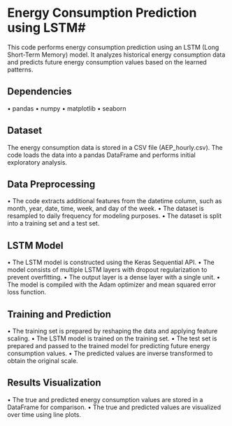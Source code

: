 # Energy Consumption Prediction using LSTM#
This code performs energy consumption prediction using an LSTM (Long Short-Term Memory) model. It analyzes historical energy consumption data and predicts future energy consumption values based on the learned patterns.
## Dependencies
•	pandas
•	numpy
•	matplotlib
•	seaborn
## Dataset
The energy consumption data is stored in a CSV file (AEP_hourly.csv). The code loads the data into a pandas DataFrame and performs initial exploratory analysis.
## Data Preprocessing
•	The code extracts additional features from the datetime column, such as month, year, date, time, week, and day of the week.
•	The dataset is resampled to daily frequency for modeling purposes.
•	The dataset is split into a training set and a test set.
## LSTM Model
•	The LSTM model is constructed using the Keras Sequential API.
•	The model consists of multiple LSTM layers with dropout regularization to prevent overfitting.
•	The output layer is a dense layer with a single unit.
•	The model is compiled with the Adam optimizer and mean squared error loss function.
## Training and Prediction
•	The training set is prepared by reshaping the data and applying feature scaling.
•	The LSTM model is trained on the training set.
•	The test set is prepared and passed to the trained model for predicting future energy consumption values.
•	The predicted values are inverse transformed to obtain the original scale.
## Results Visualization
•	The true and predicted energy consumption values are stored in a DataFrame for comparison.
•	The true and predicted values are visualized over time using line plots.

